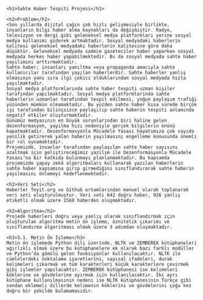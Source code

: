
    <h1>Sahte Haber Tespiti Projesi</h1>
    
    <h2>Problem</h2>
    <Son yıllarda dijital çağın çok hızlı gelişmesiyle birlikte, insanların bilgi haber alma kaynakları da değişmiştir. Radyo, televizyon ve dergi gibi geleneksel medya platformları yerine sosyal medya kullanımı giderek artmaktadır. Sosyal medyadaki haberlerin kalitesi geleneksel medyadaki haberlerin kalitesine göre daha düşüktür. Geleneksel medyada sadece gazeteciler haber yaparken sosyal medyada herkes haber yapabilmektedir. Bu da sosyal medyada sahte haber yayılımını arttırmaktadır.
    Sahte haber; insanları yanıltma veya propaganda amacıyla sahte kullanıcılar tarafından yayılan haberlerdir. Sahte haberler yanlış olmasının yanı sıra ilgi çekici olduklarından sosyal medyada hızla yayılmaktadır.
    Sosyal medya platformlarında sahte haber tespiti uzman kişiler tarafından yapılmaktadır. Sosyal medya platformlarında sahte haberlerin uzmanlar tarafından tespit edilmesi, yoğun paylaşım trafiği yüzünden mümkün olmamaktadır. Bu yüzden sahte haber kısa sürede birçok işi tarafından bilinçsizce paylaşılıp sahte haberin tespiti anlamında negatif etkiler oluşturmaktadır.
    Günümüz medyasının en büyük sorunlarından biri haline gelen dezenformasyon, yayılma hızı nedeniyle gerçek bilgilerin önünü kapatmaktadır. Dezenformasyonla Mücadele Yasası hayatımıza çok sayıda yenilik getirerek yalan haberin yayılmasını engelleme konusunda önemli bir rol oynamaktadır.
    Projemizde, insanlar tarafından paylaşılan sahte haber sayısını azaltmak için geliştireceğimiz yazılım ile Dezenformasyonla Mücadele Yasası’na bir katkıda bulunmayı planlanmaktadır. Bu kapsamda projemizde yapay zekâ algoritmaları kullanarak yazılan haberlerin sahte haber kapsamına girip girmediğini sınıflandırarak sahte haberin yayılmasını önlemeyi hedeflenmektedir.
    
    <h2>Veri Seti</h2>
    Haberler Teyit.org ve Github ortamlarından manuel olarak toplanarak veri seti oluşturulmuştur. Veri seti 642 doğru haber, 926 yanlış etiketli olmak üzere 1568 haberden oluşmaktadır.
    
    <h2>Algoritma</h2>
    Projede haberleri doğru veya yanlış olarak sınıflandırmak için oluşturulan algoritma metin ön işleme, öznitelik çıkarımı ve sınıflandırma algoritması olmak üzere 3 adımdan oluşmaktadır.

    <h3>3.1. Metin Ön İşleme</h3>
    Metin ön işlemede Python dili üzerinde, NLTK ve ZEMBEREK kütüphaneleri ağırlıklı olmak üzere bu kütüphanelere ek olarak bazı farklı modüller ve Python’da gömülü gelen fonksiyonlar kullanılacaktır. NLTK ile cümlelerdeki noktalama işaretlerini, sayısal ifadeleri, durak kelimeleri çıkarmak ve tüm karakterleri küçük karakterlere çevirmek gibi işlemler yapılacaktır. ZEMBEREK kütüphanesi ise kelimeleri köklerine ve gövdelerine ayırmak için kullanılacaktır. İki ayrı kütüphane kullanılmasının nedeni ise NLTK kütüphanesinin Türkçe gibi sondan eklemeli dillerde kelimenin köklerini ve gövdelerini çoğu kez doğru bir şekilde bulamamasıdır.
